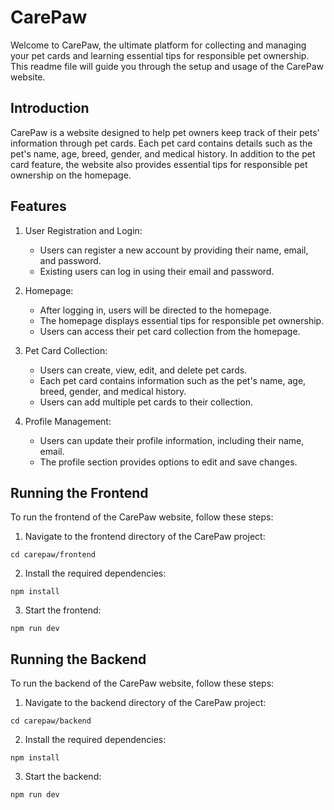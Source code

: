 # CarePaw

Welcome to CarePaw, the ultimate platform for collecting and managing your pet cards and learning essential tips for responsible pet ownership. This readme file will guide you through the setup and usage of the CarePaw website.

## Introduction

CarePaw is a website designed to help pet owners keep track of their pets' information through pet cards. Each pet card contains details such as the pet's name, age, breed, gender, and medical history. In addition to the pet card feature, the website also provides essential tips for responsible pet ownership on the homepage.

## Features

1. User Registration and Login:

   - Users can register a new account by providing their name, email, and password.
   - Existing users can log in using their email and password.

2. Homepage:

   - After logging in, users will be directed to the homepage.
   - The homepage displays essential tips for responsible pet ownership.
   - Users can access their pet card collection from the homepage.

3. Pet Card Collection:

   - Users can create, view, edit, and delete pet cards.
   - Each pet card contains information such as the pet's name, age, breed, gender, and medical history.
   - Users can add multiple pet cards to their collection.

4. Profile Management:
   - Users can update their profile information, including their name, email.
   - The profile section provides options to edit and save changes.

## Running the Frontend

To run the frontend of the CarePaw website, follow these steps:

1. Navigate to the frontend directory of the CarePaw project: 
```
cd carepaw/frontend
```
2. Install the required dependencies: 
```
npm install
```
3. Start the frontend: 
```
npm run dev
```
## Running the Backend

To run the backend of the CarePaw website, follow these steps:

1. Navigate to the backend directory of the CarePaw project:
```
cd carepaw/backend
```
2. Install the required dependencies:
```
npm install
```
3. Start the backend:
```
npm run dev
```